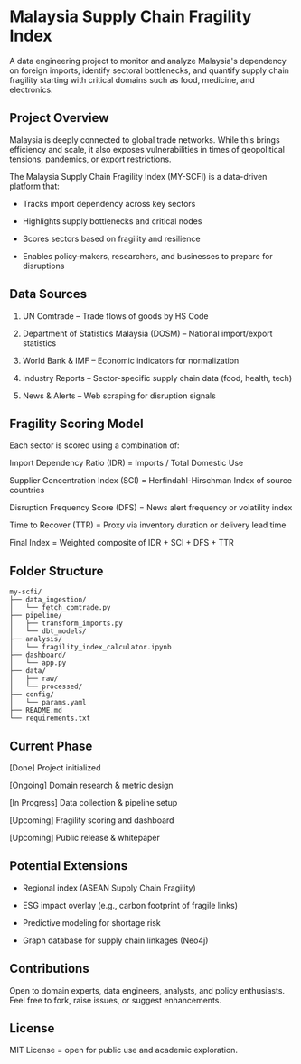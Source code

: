 # Malaysia Supply Chain Fragility Index

A data engineering project to monitor and analyze Malaysia's dependency on foreign imports, identify sectoral bottlenecks, and quantify supply chain fragility starting with critical domains such as food, medicine, and electronics.

## Project Overview

Malaysia is deeply connected to global trade networks. While this brings efficiency and scale, it also exposes vulnerabilities in times of geopolitical tensions, pandemics, or export restrictions.

The Malaysia Supply Chain Fragility Index (MY-SCFI) is a data-driven platform that:

- Tracks import dependency across key sectors

- Highlights supply bottlenecks and critical nodes

- Scores sectors based on fragility and resilience

- Enables policy-makers, researchers, and businesses to prepare for disruptions

## Data Sources

1. UN Comtrade – Trade flows of goods by HS Code

2. Department of Statistics Malaysia (DOSM) – National import/export statistics

3. World Bank & IMF – Economic indicators for normalization

4. Industry Reports – Sector-specific supply chain data (food, health, tech)

5. News & Alerts – Web scraping for disruption signals

## Fragility Scoring Model

Each sector is scored using a combination of:

Import Dependency Ratio (IDR) = Imports / Total Domestic Use

Supplier Concentration Index (SCI) = Herfindahl-Hirschman Index of source countries

Disruption Frequency Score (DFS) = News alert frequency or volatility index

Time to Recover (TTR) = Proxy via inventory duration or delivery lead time

Final Index = Weighted composite of IDR + SCI + DFS + TTR

## Folder Structure 

```
my-scfi/
├── data_ingestion/
│   └── fetch_comtrade.py
├── pipeline/
│   ├── transform_imports.py
│   └── dbt_models/
├── analysis/
│   └── fragility_index_calculator.ipynb
├── dashboard/
│   └── app.py
├── data/
│   ├── raw/
│   └── processed/
├── config/
│   └── params.yaml
├── README.md
└── requirements.txt

``` 


## Current Phase
[Done] Project initialized

[Ongoing] Domain research & metric design

[In Progress] Data collection & pipeline setup

[Upcoming] Fragility scoring and dashboard

[Upcoming] Public release & whitepaper


## Potential Extensions

- Regional index (ASEAN Supply Chain Fragility)

- ESG impact overlay (e.g., carbon footprint of fragile links)

- Predictive modeling for shortage risk

- Graph database for supply chain linkages (Neo4j)


## Contributions

Open to domain experts, data engineers, analysts, and policy enthusiasts. Feel free to fork, raise issues, or suggest enhancements.

##  License

MIT License = open for public use and academic exploration. 
